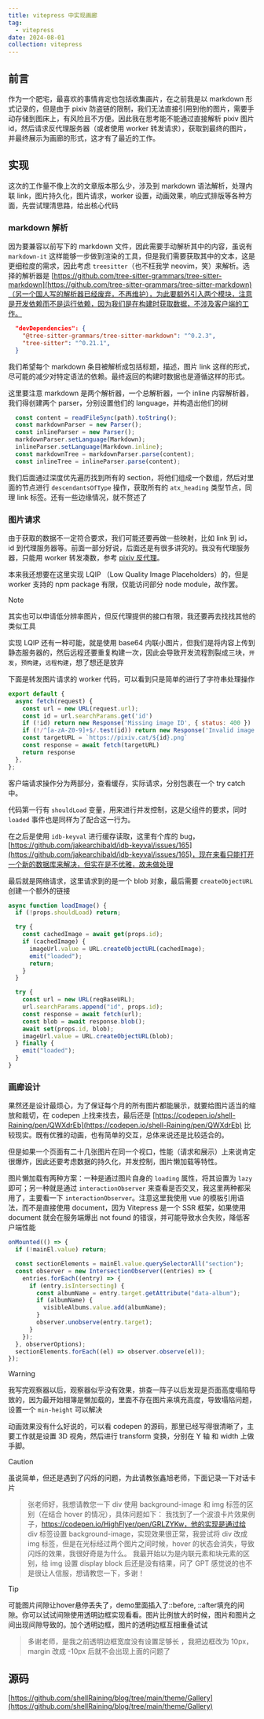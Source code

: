 ```yaml
---
title: vitepress 中实现画廊
tag:
  - vitepress
date: 2024-08-01
collection: vitepress
---
```


## 前言

作为一个肥宅，最喜欢的事情肯定也包括收集画片，在之前我是以 markdown 形式记录的，但是由于 pixiv 防盗链的限制，我们无法直接引用到他的图片，需要手动存储到图床上，有风险且不方便。因此我在思考能不能通过直接解析 pixiv 图片 id，然后请求反代理服务器（或者使用 worker 转发请求），获取到最终的图片，并最终展示为画廊的形式，这才有了最近的工作。

## 实现

这次的工作量不像上次的文章版本那么少，涉及到 markdown 语法解析，处理内联 link，图片持久化，图片请求，worker 设置，动画效果，响应式排版等各种方面，先尝试理清思路，给出核心代码

### markdown 解析

因为要兼容以前写下的 markdown 文件，因此需要手动解析其中的内容，虽说有 `markdown-it` 这样能够一步做到渲染的工具，但是我们需要获取其中的文本，这是更细粒度的需求，因此考虑 `treesitter`（也不枉我学 neovim，笑）来解析。选择的解析器是 [https://github.com/tree-sitter-grammars/tree-sitter-markdown](https://github.com/tree-sitter-grammars/tree-sitter-markdown)（另一个国人写的解析器已经废弃，不再维护），为此要额外引入两个模块，注意是开发依赖而不是运行依赖，因为我们是在构建时获取数据，不涉及客户端的工作。

```JSON
  "devDependencies": {
    "@tree-sitter-grammars/tree-sitter-markdown": "^0.2.3",
    "tree-sitter": "^0.21.1",
  }
```

我们希望每个 markdown 条目被解析成包括标题，描述，图片 link 这样的形式，尽可能的减少对特定语法的依赖。最终返回的构建时数据也是遵循这样的形式。

这里要注意 markdown 是两个解析器，一个总解析器，一个 inline 内容解析器，我们得创建两个 parser，分别设置他们的 language，并构造出他们的树

```TypeScript
  const content = readFileSync(path).toString();
  const markdownParser = new Parser();
  const inlineParser = new Parser();
  markdownParser.setLanguage(Markdown);
  inlineParser.setLanguage(Markdown.inline);
  const markdownTree = markdownParser.parse(content);
  const inlineTree = inlineParser.parse(content);
```

我们后面通过深度优先遍历找到所有的 section，将他们组成一个数组，然后对里面的节点进行 `descendantsOfType` 操作，获取所有的 `atx_heading` 类型节点，同理 link 标签。还有一些边缘情况，就不赘述了

### 图片请求

由于获取的数据不一定符合要求，我们可能还要再做一些映射，比如 link 到 id，id 到代理服务器等。前面一部分好说，后面还是有很多讲究的。我没有代理服务器，只能用 worker 转发凑数，参考 [pixiv 反代理](https://pixiv.cat/)。

本来我还想要在这里实现 LQIP （Low Quality Image Placeholders）的，但是 worker 支持的 npm package 有限，仅能访问部分 node module，故作罢。

> [!note]
>
> 其实也可以申请低分辨率图片，但反代理提供的接口有限，我还要再去找找其他的类似工具

实现 LQIP 还有一种可能，就是使用 base64 内联小图片，但我们是将内容上传到静态服务器的，然后远程还要重复构建一次，因此会导致开发流程割裂成三块，`开发`，`预构建`，`远程构建`，想了想还是放弃

下面是转发图片请求的 worker 代码，可以看到只是简单的进行了字符串处理操作

```JavaScript
export default {
  async fetch(request) {
    const url = new URL(request.url);
    const id = url.searchParams.get('id')
    if (!id) return new Response('Missing image ID', { status: 400 })
    if (!/^[a-zA-Z0-9]+$/.test(id)) return new Response('Invalid image ID', { status: 400 })
    const targetURL = `https://pixiv.cat/${id}.png`
    const response = await fetch(targetURL)
    return response
  },
};
```

客户端请求操作分为两部分，查看缓存，实际请求，分别包裹在一个 try catch 中。

代码第一行有 `shouldLoad` 变量，用来进行并发控制，这是父组件的要求，同时 `loaded` 事件也是同样为了配合这一行为。

在之后是使用 `idb-keyval` 进行缓存读取，这里有个库的 bug，[https://github.com/jakearchibald/idb-keyval/issues/165](https://github.com/jakearchibald/idb-keyval/issues/165)，现在来看只能打开一个新的数据库来解决，但实在是不优雅，故未做处理

最后就是网络请求，这里请求到的是一个 blob 对象，最后需要 `createObjectURL` 创建一个额外的链接

```TypeScript
async function loadImage() {
  if (!props.shouldLoad) return;

  try {
    const cachedImage = await get(props.id);
    if (cachedImage) {
      imageUrl.value = URL.createObjectURL(cachedImage);
      emit("loaded");
      return;
    }
  }

  try {
    const url = new URL(reqBaseURL);
    url.searchParams.append("id", props.id);
    const response = await fetch(url);
    const blob = await response.blob();
    await set(props.id, blob);
    imageUrl.value = URL.createObjectURL(blob);
  } finally {
    emit("loaded");
  }
}
```

### 画廊设计

果然还是设计最烦心，为了保证每个月的所有图片都能展示，就要给图片适当的缩放和裁切，在 codepen 上找来找去，最后还是 [https://codepen.io/shell-Raining/pen/QWXdrEb](https://codepen.io/shell-Raining/pen/QWXdrEb) 比较现实。既有优雅的动画，也有简单的交互，总体来说还是比较适合的。

但是如果一个页面有二十几张图片在同一个视口，性能（请求和展示）上来说肯定很爆炸，因此还要考虑数据的持久化，并发控制，图片懒加载等特性。

图片懒加载有两种方案：一种是通过图片自身的 `loading` 属性，将其设置为 `lazy` 即可；另一种就是通过 `interactionObserver` 来查看是否交叉，我这里两种都采用了，主要看一下 `interactionObserver`。注意这里我使用 vue 的模板引用语法，而不是直接使用 document，因为 Vitepress 是一个 SSR 框架，如果使用 document 就会在服务端爆出 not found 的错误，并可能导致水合失败，降低客户端性能

```TypeScript
onMounted(() => {
  if (!mainEl.value) return;

  const sectionElements = mainEl.value.querySelectorAll("section");
  const observer = new IntersectionObserver((entries) => {
    entries.forEach((entry) => {
      if (entry.isIntersecting) {
        const albumName = entry.target.getAttribute("data-album");
        if (albumName) {
          visibleAlbums.value.add(albumName);
        }
        observer.unobserve(entry.target);
      }
    });
  }, observerOptions);
  sectionElements.forEach((el) => observer.observe(el));
});
```

> [!warning]
>
> 我写完观察器以后，观察器似乎没有效果，排查一阵子以后发现是页面高度塌陷导致的，因为最开始相簿是懒加载的，里面不存在图片来填充高度，导致塌陷问题，设置一个 `min-height` 可以解决

动画效果没有什么好说的，可以看 codepen 的源码，那里已经写得很清晰了，主要工作就是设置 3D 视角，然后进行 transform 变换，分别在 Y 轴 和 width 上做手脚。

> [!caution]
>
> 虽说简单，但还是遇到了闪烁的问题，为此请教张鑫旭老师，下面记录一下对话卡片
>
> > 张老师好，我想请教您一下 div 使用 background-image 和 img 标签的区别（在结合 hover 的情况），具体问题如下：
> > 我找到了一个波浪卡片效果例子，https://codepen.io/HighFlyer/pen/GRLZYKw，他的实现是通过给 div 标签设置 background-image，实现效果很正常，我尝试将 div 改成 img 标签，但是在光标经过两个图片之间时候，hover 的状态会消失，导致闪烁的效果，我很好奇是为什么。
> > 我最开始以为是内联元素和块元素的区别，给 img 设置 display block 后还是没有结果，问了 GPT 感觉说的也不是很让人信服，想请教您一下，多谢！
>
> > [!tip]
> >
> > 可能图片间隙让hover悬停丢失了，demo里面插入了::before, ::after填充的间隙。你可以试试间隙使用透明边框实现看看。图片比例放大的时候，图片和图片之间出现间隙导致的。加个透明边框，图片的透明边框互相重叠试试
>
> > 多谢老师，是我之前透明边框宽度没有设置足够长 ，我把边框改为 10px，margin 改成 -10px 后就不会出现上面的问题了

## 源码

[https://github.com/shellRaining/blog/tree/main/theme/Gallery](https://github.com/shellRaining/blog/tree/main/theme/Gallery)
